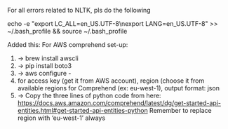 For all errors related to NLTK, pls do the following

 echo -e "export LC_ALL=en_US.UTF-8\nexport LANG=en_US.UTF-8" >> ~/.bash_profile && source ~/.bash_profile
 
Added this:
 For AWS comprehend set-up:
 
1. -> brew install awscli
2. -> pip install boto3
3. -> aws configure - 
4. for access key (get it from AWS account),  region (choose it from available regions for Comprehend (ex: eu-west-1), 
output format: json
5. -> Copy the three lines of python code from here: https://docs.aws.amazon.com/comprehend/latest/dg/get-started-api-entities.html#get-started-api-entities-python
Remember to replace region with ‘eu-west-1’ always
